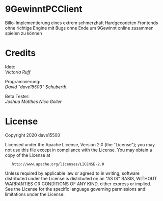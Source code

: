 # 9GewinntPCClient
Billo-Implementierung eines extrem schmerzhaft Hardgecodeten Frontends ohne richtige Engine mit Bugs ohne Ende um 9Gewinnt online zusammen spielen zu können

# Credits
Idee:  
_Victoria Ruff_

Programmierung:  
_David "dave15503" Schuberth_

Beta Tester:  
_Joshua Matthes_
_Nico Goller_

# License 

Copyright 2020 dave15503

   Licensed under the Apache License, Version 2.0 (the "License");
   you may not use this file except in compliance with the License.
   You may obtain a copy of the License at

       http://www.apache.org/licenses/LICENSE-2.0

   Unless required by applicable law or agreed to in writing, software
   distributed under the License is distributed on an "AS IS" BASIS,
   WITHOUT WARRANTIES OR CONDITIONS OF ANY KIND, either express or implied.
   See the License for the specific language governing permissions and
   limitations under the License.
